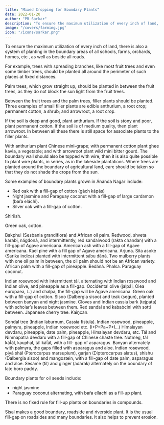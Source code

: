 ```yaml
---
title: "Mixed Cropping for Boundary Plants"
date: 2022-01-20
author: "PR Sarkar"
description: "To ensure the maximum utilization of every inch of land, plants are used in the boundary areas of all schools, farms, orchards, homes, etc"
image: "/covers/farming.jpg"
icon: "/icons/sarkar.png"
---
```



To ensure the maximum utilization of every inch of land, there is also a system of planting in the boundary areas of all schools, farms, orchards, homes, etc., as well as beside all roads. 

For example, trees with spreading branches, like most fruit trees and even some timber trees, should be planted all around the perimeter of such places at fixed distances. 

Palm trees, which grow straight up, should be planted in between the fruit trees, as they do not block the sun light from the fruit trees. 

Between the fruit trees and the palm trees, filler plants should be planted. Three examples of small filler plants are edible anthurium, a root crop; permanent cotton, a shrub; and arrowroot, a root crop. 

If the soil is deep and good, plant anthurium. If the soil is stony and poor, plant permanent cotton. If the soil is of medium quality, then plant arrowroot. In between all these there is still space for associate plants to the filler plants. 

With anthurium plant Chinese mini-grape; with permanent cotton plant ghee kavla, a vegetable; and with arrowroot plant wild mini bitter gourd. The boundary wall should also be topped with wire, then it is also quite possible to plant wire plants, in series, as in the lakeside plantations. Where trees are planted around the boundary of agricultural land, care should be taken so that they do not shade the crops from the sun.

Some examples of boundary plants grown in Ánanda Nagar include:
- Red oak with a fill-gap of cotton (gách kápás)
- Night jasmine and Paraguay coconut with a fill-gap of large cardamon (baŕa eláchi).
- Silver oak with a fill-gap of cotton.

Shiriish.

Green oak, cotton.

Bakphul (Sesbania grandiflora) and African oil palm.
Redwood, shveta karabi, nágdoná, and intermittently, red sandalwood (rakta chandan) with a fill-gap of Agave americana.
American ash with a fill-gap of Agave americana.
Kael pine with a fill gap of Agave americana.
Arjuna.
Sita asoke (Sarika indica) planted with intermittent sábu dáná.
Two mulberry plants with one oil palm in between, the oil palm should not be an African variety.
African palm with a fill-gap of pineapple.
Bedáná.
Phalsa.
Paraguay coconut.

Indian rosewood with intermittent tál, alternating with Indian rosewood and Indian olive, and pineapple as a fill-gap.
Occidental olive (jalpái, Olea europaea, L.) and chalpa, the fill-gap will be Agave americana.
Green oak with a fill-gap of cotton.
Sisoo (Dalbergia sisoo) and teak (segun), planted between banyan and night jasmine.
Cloves and Indian cassia bark (tejpata) with scholar’s leaves between them.
Red sandal and kababcini with sotti between.
Japanese cherry tree.
Kaiṋcan.

Sondal tree (Indian laburnum, Cassia fistula).
Indian rosewood, pineapple, palmyra, pineapple, Indian rosewood etc. (I+P+Pa+P+I…)
Himalayan devdaru, pineapple, date palm, pineapple, Himalayan devdaru, etc.
Tál and Nimnapatra devdaru with a fill-gap of Chinese chaste tree.
Nutmeg, tál kát́ál, kauphal, tál kát́ál, with a fill- gap of asparagus.
Banyan alternately with palmyra, the gaps filled with asparagus and aloe.
Indian rosewood, piyá shál (Pterocarpus marsupium), garjan (Dipterocarpus alatus), shishu (Dalbergia sisoo) and mangostein, with a fill-gap of date palm, asparagus and aloe.
Sesame (til) and ginger (adarak) alternately on the boundary of late boro paddy.

Boundary plants for oil seeds include:
- night jasmine
- Paraguay coconut alternating, with baŕa ellachi as a fill-up plant.

There is no fixed rule for fill-up plants on boundaries in compounds. 

Sisal makes a good boundary, roadside and riverside plant. It is the usual fill-gap on roadsides and many boundaries. It also helps to prevent erosion.
